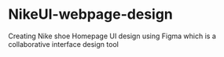 # NikeUI-webpage-design
Creating Nike shoe Homepage UI design using Figma which is a collaborative interface design tool

